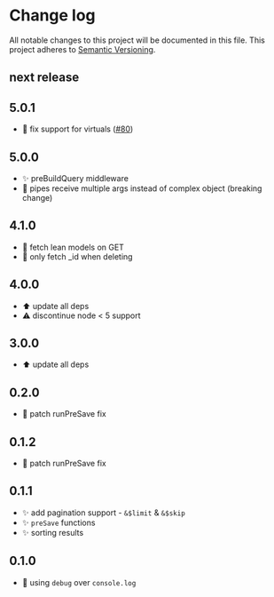 # Change log

All notable changes to this project will be documented in this file.
This project adheres to [Semantic Versioning](http://semver.org/).

## next release


## 5.0.1

- :bug: fix support for virtuals ([#80](https://github.com/dicefm/express-crudify-mongoose/issues/80))


## 5.0.0

- :sparkles: preBuildQuery middleware
- :art: pipes receive multiple args instead of complex object (breaking change)

## 4.1.0

* :racehorse: fetch lean models on GET
* :racehorse: only fetch _id when deleting

## 4.0.0

* :arrow_up: update all deps
* :warning: discontinue node < 5 support

## 3.0.0

* :arrow_up: update all deps

## 0.2.0

* :bug: patch runPreSave fix


## 0.1.2

* :bug: patch runPreSave fix


## 0.1.1

* :sparkles: add pagination support - `&$limit` & `&$skip`
* :sparkles: `preSave` functions
* :sparkles: sorting results


## 0.1.0

* :art: using `debug` over `console.log`
